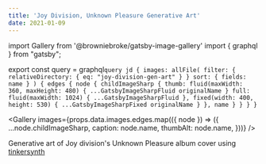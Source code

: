 ```yaml
---
title: 'Joy Division, Unknown Pleasure Generative Art'
date: 2021-01-09
---
```


import Gallery from '@browniebroke/gatsby-image-gallery'
import { graphql } from "gatsby";

export const query = graphql`query jd { images: allFile( filter: { relativeDirectory: { eq: "joy-division-gen-art" } } sort: { fields: name } ) { edges { node { childImageSharp { thumb: fluid(maxWidth: 360, maxHeight: 480) { ...GatsbyImageSharpFluid originalName } full: fluid(maxWidth: 1024) { ...GatsbyImageSharpFluid }, fixed(width: 400, height: 530) { ...GatsbyImageSharpFixed originalName } }, name } } } }`

<Gallery images={props.data.images.edges.map(({ node }) => ({
...node.childImageSharp,
caption: node.name,
thumbAlt: node.name,
}))} />

Generative art of Joy division's Unknown Pleasure album cover using [tinkersynth](https://tinkersynth.com/)
